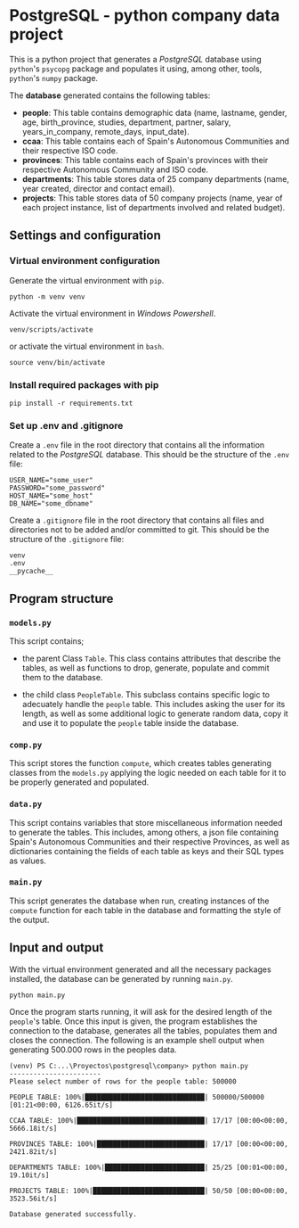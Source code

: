 # PostgreSQL - python company data project
This is a python project that generates a *PostgreSQL* database using `python`'s `psycopg` package and populates it using, among other, tools, `python`'s `numpy` package.

The **database** generated contains the following tables:
- **people**: This table contains demographic data (name, lastname, gender, age, birth_province, studies, department, partner, salary, years_in_company, remote_days, input_date).
- **ccaa**: This table contains each of Spain's Autonomous Communities and their respective ISO code.
- **provinces**: This table contains each of Spain's provinces with their respective Autonomous Community and ISO code.
- **departments**: This table stores data of 25 company departments (name, year created, director and contact email).
- **projects**: This table stores data of 50 company projects (name, year of each project instance, list of departments involved and related budget).
    
## Settings and configuration
### Virtual environment configuration
Generate the virtual environment with `pip`.
```
python -m venv venv
```
Activate the virtual environment in *Windows Powershell*.
```
venv/scripts/activate
```
or activate the virtual environment in `bash`.
```
source venv/bin/activate
```
### Install required packages with pip
```
pip install -r requirements.txt
```
### Set up .env and .gitignore
Create a `.env` file in the root directory that contains all the information related to the *PostgreSQL* database. This should be the structure of the `.env` file:
```
USER_NAME="some_user"
PASSWORD="some_password"
HOST_NAME="some_host"
DB_NAME="some_dbname"
```
Create a `.gitignore` file in the root directory that contains all files and directories not to be added and/or committed to git. This should be the structure of the `.gitignore` file:
```
venv
.env
__pycache__
```
## Program structure
### `models.py`
This script contains;
- the parent Class `Table`. This class contains attributes that describe the tables, as well as functions to drop, generate, populate and commit them to the database.

- the child class `PeopleTable`. This subclass contains specific logic to adecuately handle the `people` table. This includes asking the user for its length, as well as some additional logic to generate random data, copy it and use it to populate the `people` table inside the database.
### `comp.py`
This script stores the function `compute`, which creates tables generating classes from the `models.py` applying the logic needed on each table for it to be properly generated and populated.
### `data.py`
This script contains variables that store miscellaneous information needed to generate the tables. This includes, among others, a json file containing Spain's Autonomous Communities and their respective Provinces, as well as dictionaries containing the fields of each table as keys and their SQL types as values.
### `main.py`
This script generates the database when run, creating instances of the `compute` function for each table in the database and formatting the style of the output.
## Input and output
With the virtual environment generated and all the necessary packages installed, the database can be generated by running `main.py`.
```
python main.py
```
Once the program starts running, it will ask for the desired length of the `people`'s table. Once this input is given, the program establishes the connection to the database, generates all the tables, populates them and closes the connection. The following is an example shell output when generating 500.000 rows in the peoples data.
```
(venv) PS C:...\Proyectos\postgresql\company> python main.py
-----------------------
Please select number of rows for the people table: 500000

PEOPLE TABLE: 100%|██████████████████████████████| 500000/500000 [01:21<00:00, 6126.65it/s]

CCAA TABLE: 100%|████████████████████████████████| 17/17 [00:00<00:00, 5666.18it/s]

PROVINCES TABLE: 100%|███████████████████████████| 17/17 [00:00<00:00, 2421.82it/s] 

DEPARTMENTS TABLE: 100%|█████████████████████████| 25/25 [00:01<00:00, 19.10it/s] 

PROJECTS TABLE: 100%|████████████████████████████| 50/50 [00:00<00:00, 3523.56it/s] 

Database generated successfully.
```